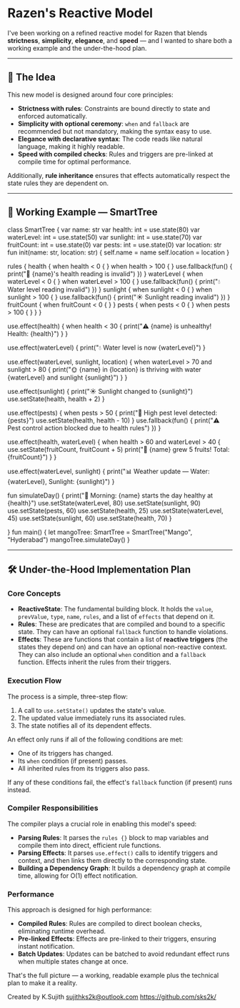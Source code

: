 # Razen's Reactive Model

I've been working on a refined reactive model for Razen that blends **strictness**, **simplicity**, **elegance**, and **speed** — and I wanted to share both a working example and the under-the-hood plan.

---

## 🌳 The Idea

This new model is designed around four core principles:

* **Strictness with rules**: Constraints are bound directly to state and enforced automatically.
* **Simplicity with optional ceremony**: `when` and `fallback` are recommended but not mandatory, making the syntax easy to use.
* **Elegance with declarative syntax**: The code reads like natural language, making it highly readable.
* **Speed with compiled checks**: Rules and triggers are pre-linked at compile time for optimal performance.

Additionally, **rule inheritance** ensures that effects automatically respect the state rules they are dependent on.

---

## 📜 Working Example — SmartTree


class SmartTree {
var name: str
var health: int = use.state(80)
var waterLevel: int = use.state(50)
var sunlight: int = use.state(70)
var fruitCount: int = use.state(0)
var pests: int = use.state(0)
var location: str
fun init(name: str, location: str) {
    self.name = name
    self.location = location
}

rules {
    health {
        when health < 0 { }
        when health > 100 { }
        use.fallback(fun() { print("🌳 {name}'s health reading is invalid") })
    }
    waterLevel {
        when waterLevel < 0 { }
        when waterLevel > 100 { }
        use.fallback(fun() { print("💧 Water level reading invalid") })
    }
    sunlight {
        when sunlight < 0 { }
        when sunlight > 100 { }
        use.fallback(fun() { print("☀️ Sunlight reading invalid") })
    }
    fruitCount { when fruitCount < 0 { } }
    pests { when pests < 0 { } when pests > 100 { } }
}

use.effect(health) {
    when health < 30 { print("⚠️ {name} is unhealthy! Health: {health}") }
}

use.effect(waterLevel) {
    print("💧 Water level is now {waterLevel}")
}

use.effect(waterLevel, sunlight, location) {
    when waterLevel > 70 and sunlight > 80 {
        print("🌞 {name} in {location} is thriving with water {waterLevel} and sunlight {sunlight}")
    }
}

use.effect(sunlight) {
    print("☀️ Sunlight changed to {sunlight}")
    use.setState(health, health + 2)
}

use.effect(pests) {
    when pests > 50 {
        print("🐛 High pest level detected: {pests}")
        use.setState(health, health - 10)
    }
    use.fallback(fun() { print("⚠️ Pest control action blocked due to health rules") })
}

use.effect(health, waterLevel) {
    when health > 60 and waterLevel > 40 {
        use.setState(fruitCount, fruitCount + 5)
        print("🍎 {name} grew 5 fruits! Total: {fruitCount}")
    }
}

use.effect(waterLevel, sunlight) {
    print("📊 Weather update — Water: {waterLevel}, Sunlight: {sunlight}")
}

fun simulateDay() {
    print("🌱 Morning: {name} starts the day healthy at {health}")
    use.setState(waterLevel, 80)
    use.setState(sunlight, 90)
    use.setState(pests, 60)
    use.setState(health, 25)
    use.setState(waterLevel, 45)
    use.setState(sunlight, 60)
    use.setState(health, 70)
}

}
fun main() {
let mangoTree: SmartTree = SmartTree("Mango", "Hyderabad")
mangoTree.simulateDay()
}

---

## 🛠 Under-the-Hood Implementation Plan

### Core Concepts

* **ReactiveState**: The fundamental building block. It holds the `value`, `prevValue`, `type`, `name`, `rules`, and a list of `effects` that depend on it.
* **Rules**: These are predicates that are compiled and bound to a specific state. They can have an optional `fallback` function to handle violations.
* **Effects**: These are functions that contain a list of **reactive triggers** (the states they depend on) and can have an optional non-reactive context. They can also include an optional `when` condition and a `fallback` function. Effects inherit the rules from their triggers.

### Execution Flow

The process is a simple, three-step flow:

1.  A call to `use.setState()` updates the state's value.
2.  The updated value immediately runs its associated rules.
3.  The state notifies all of its dependent effects.

An effect only runs if all of the following conditions are met:

* One of its triggers has changed.
* Its `when` condition (if present) passes.
* All inherited rules from its triggers also pass.

If any of these conditions fail, the effect's `fallback` function (if present) runs instead.

### Compiler Responsibilities

The compiler plays a crucial role in enabling this model's speed:

* **Parsing Rules**: It parses the `rules {}` block to map variables and compile them into direct, efficient rule functions.
* **Parsing Effects**: It parses `use.effect()` calls to identify triggers and context, and then links them directly to the corresponding state.
* **Building a Dependency Graph**: It builds a dependency graph at compile time, allowing for O(1) effect notification.

### Performance

This approach is designed for high performance:

* **Compiled Rules**: Rules are compiled to direct boolean checks, eliminating runtime overhead.
* **Pre-linked Effects**: Effects are pre-linked to their triggers, ensuring instant notification.
* **Batch Updates**: Updates can be batched to avoid redundant effect runs when multiple states change at once.

That's the full picture — a working, readable example plus the technical plan to make it a reality.

Created by K.Sujith sujithks2k@outlook.com https://github.com/sks2k/
